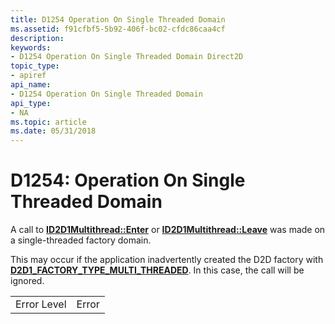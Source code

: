 ```yaml
---
title: D1254 Operation On Single Threaded Domain
ms.assetid: f91cfbf5-5b92-406f-bc02-cfdc86caa4cf
description: 
keywords:
- D1254 Operation On Single Threaded Domain Direct2D
topic_type:
- apiref
api_name:
- D1254 Operation On Single Threaded Domain
api_type:
- NA
ms.topic: article
ms.date: 05/31/2018
---
```


# D1254: Operation On Single Threaded Domain

A call to [**ID2D1Multithread::Enter**](https://msdn.microsoft.com/en-us/library/Hh997714(v=VS.85).aspx) or [**ID2D1Multithread::Leave**](https://msdn.microsoft.com/en-us/library/Hh997716(v=VS.85).aspx) was made on a single-threaded factory domain.

This may occur if the application inadvertently created the D2D factory with [**D2D1\_FACTORY\_TYPE\_MULTI\_THREADED**](/windows/desktop/api/d2d1/ne-d2d1-d2d1_factory_type). In this case, the call will be ignored.



|             |       |
|-------------|-------|
| Error Level | Error |



 

 

 




